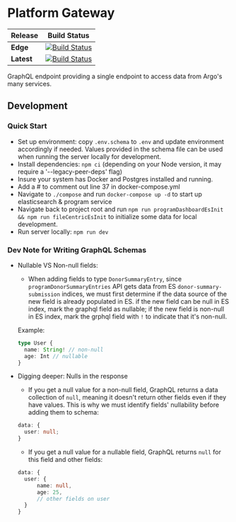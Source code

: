 # Platform Gateway

| Release    | Build Status                                                                                                                                                                              |
| ---------- | ----------------------------------------------------------------------------------------------------------------------------------------------------------------------------------------- |
| **Edge**   | [![Build Status](https://jenkins.qa.cancercollaboratory.org/buildStatus/icon?job=ARGO%2Fgateway%2Fdevelop)](https://jenkins.qa.cancercollaboratory.org/job/ARGO/job/gateway/job/develop/) |
| **Latest** | [![Build Status](https://jenkins.qa.cancercollaboratory.org/buildStatus/icon?job=ARGO%2Fgateway%2Fmaster)](https://jenkins.qa.cancercollaboratory.org/job/ARGO/job/gateway/job/master/)   |

GraphQL endpoint providing a single endpoint to access data from Argo's many services.

## Development

### Quick Start

- Set up environment: copy `.env.schema` to `.env` and update environment accordingly if needed. Values provided in the schema file can be used when running the server locally for development.
- Install dependencies: `npm ci` (depending on your Node version, it may require a '--legacy-peer-deps' flag)
- Insure your system has Docker and Postgres installed and running.
- Add a # to comment out line 37 in docker-compose.yml
- Navigate to `./compose` and run `docker-compose up -d` to start up elasticsearch & program service
- Navigate back to project root and run `npm run programDashboardEsInit && npm run fileCentricEsInit` to initialize some data for local development.
- Run server locally: `npm run dev`

### Dev Note for Writing GraphQL Schemas

- Nullable VS Non-null fields:

  - When adding fields to type `DonorSummaryEntry`, since `programDonorSummaryEntries` API gets data from ES `donor-summary-submission` indices, we must first determine if the data source of the new field is already populated in ES. if the new field can be null in ES index, mark the graphql field as nullable; if the new field is non-null in ES index, mark the grphql field with `!` to indicate that it's non-null.

  Example:

  ```ts
  type User {
    name: String! // non-null
    age: Int // nullable
  }
  ```

- Digging deeper: Nulls in the response

  - If you get a null value for a non-null field, GraphQL returns a data collection of `null`, meaning it doesn't return other fields even if they have values. This is why we must identify fields' nullability before adding them to schema:

  ```ts
  data: {
  	user: null;
  }
  ```

  - If you get a null value for a nullable field, GraphQL returns `null` for this field and other fields:

  ```ts
  data: {
    user: {
        name: null,
        age: 25,
        // other fields on user
    }
  }
  ```
